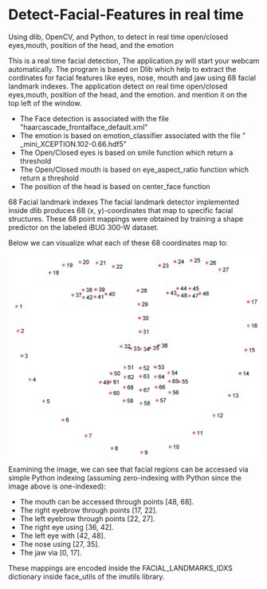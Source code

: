 # Detect-Facial-Features in real time
Using dlib, OpenCV, and Python, to detect in real time  open/closed eyes,mouth, position of the head, and the emotion


This is a real time facial detection, The application.py will start your webcam automatically. The program is based on Dlib which help to extract the cordinates for facial features like eyes, nose, mouth and jaw using 68 facial landmark indexes.
The application detect on real time open/closed eyes,mouth, position of the head, and the emotion. and mention it on the top left of the window.

* The Face detection is associated with the file  "haarcascade_frontalface_default.xml"
* The emotion is based on emotion_classifier associated with the file " _mini_XCEPTION.102-0.66.hdf5"
* The Open/Closed eyes is based on smile function which return a threshold 
* The Open/Closed mouth is based on eye_aspect_ratio function which return a threshold
* The position of the head is based on center_face function 



68 Facial landmark indexes
The facial landmark detector implemented inside dlib produces 68 (x, y)-coordinates that map to specific facial structures. These 68 point mappings were obtained by training a shape predictor on the labeled iBUG 300-W dataset.

Below we can visualize what each of these 68 coordinates map to:

![Image description](68747470733a2f2f7777772e7079696d6167657365617263682e636f6d2f77702d636f6e74656e742f75706c6f6164732f323031372f30342f66616369616c5f6c616e646d61726b735f36386d61726b75702e6a7067.jpg)


Examining the image, we can see that facial regions can be accessed via simple Python indexing (assuming zero-indexing with Python since the image above is one-indexed):

* The mouth can be accessed through points [48, 68].
* The right eyebrow through points [17, 22].
* The left eyebrow through points [22, 27].
* The right eye using [36, 42].
* The left eye with [42, 48].
* The nose using [27, 35].
* The jaw via [0, 17].

These mappings are encoded inside the FACIAL_LANDMARKS_IDXS dictionary inside face_utils of the imutils library.
